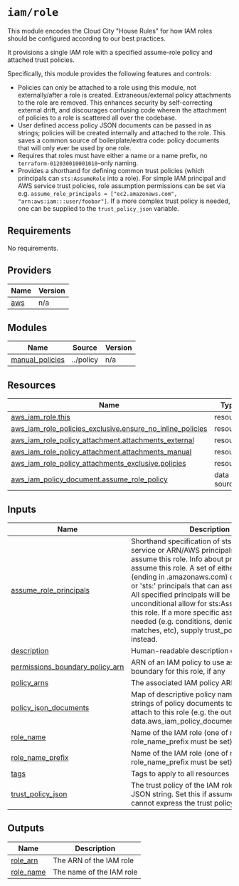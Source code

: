 # `iam/role`

This module encodes the Cloud City "House Rules" for how IAM roles should be configured according to our best practices.

It provisions a single IAM role with a specified assume-role policy and attached trust policies.

Specifically, this module provides the following features and controls:
- Policies can only be attached to a role using this module, not externally/after a role is created. Extraneous/external policy attachments to the role are removed. This enhances security by self-correcting external drift, and discourages confusing code wherein the attachment of policies to a role is scattered all over the codebase.
- User defined access policy JSON documents can be passed in as strings; policies will be created internally and attached to the role. This saves a common source of boilerplate/extra code: policy documents that will only ever be used by one role.
- Requires that roles must have either a name or a name prefix, no `terraform-012030010001010`-only naming.
- Provides a shorthand for defining common trust policies (which principals can `sts:AssumeRole` into a role). For simple IAM principal and AWS service trust policies, role assumption permissions can be set via e.g. `assume_role_principals = ["ec2.amazonaws.com", "arn:aws:iam:::user/foobar"]`. If a more complex trust policy is needed, one can be supplied to the `trust_policy_json` variable.

<!-- BEGIN_TF_DOCS -->
## Requirements

No requirements.

## Providers

| Name | Version |
|------|---------|
| <a name="provider_aws"></a> [aws](#provider\_aws) | n/a |

## Modules

| Name | Source | Version |
|------|--------|---------|
| <a name="module_manual_policies"></a> [manual\_policies](#module\_manual\_policies) | ../policy | n/a |

## Resources

| Name | Type |
|------|------|
| [aws_iam_role.this](https://registry.terraform.io/providers/hashicorp/aws/latest/docs/resources/iam_role) | resource |
| [aws_iam_role_policies_exclusive.ensure_no_inline_policies](https://registry.terraform.io/providers/hashicorp/aws/latest/docs/resources/iam_role_policies_exclusive) | resource |
| [aws_iam_role_policy_attachment.attachments_external](https://registry.terraform.io/providers/hashicorp/aws/latest/docs/resources/iam_role_policy_attachment) | resource |
| [aws_iam_role_policy_attachment.attachments_manual](https://registry.terraform.io/providers/hashicorp/aws/latest/docs/resources/iam_role_policy_attachment) | resource |
| [aws_iam_role_policy_attachments_exclusive.policies](https://registry.terraform.io/providers/hashicorp/aws/latest/docs/resources/iam_role_policy_attachments_exclusive) | resource |
| [aws_iam_policy_document.assume_role_policy](https://registry.terraform.io/providers/hashicorp/aws/latest/docs/data-sources/iam_policy_document) | data source |

## Inputs

| Name | Description | Type | Default | Required |
|------|-------------|------|---------|:--------:|
| <a name="input_assume_role_principals"></a> [assume\_role\_principals](#input\_assume\_role\_principals) | Shorthand specification of sts:AssumeRole service or ARN/AWS principals which can assume this role. Info about principals that can assume this role. A set of either service names (ending in .amazonaws.com) or ARNs of 'iam:' or 'sts:' principals that can assume this role. All specified principals will be granted unconditional allow for sts:AssumeRole into this role. If a more specific assume policy is needed (e.g. conditions, denies, string-matches, etc), supply trust\_policy\_json instead. | `set(string)` | `[]` | no |
| <a name="input_description"></a> [description](#input\_description) | Human-readable description of the IAM role | `string` | `""` | no |
| <a name="input_permissions_boundary_policy_arn"></a> [permissions\_boundary\_policy\_arn](#input\_permissions\_boundary\_policy\_arn) | ARN of an IAM policy to use as a permissions boundary for this role, if any | `string` | `null` | no |
| <a name="input_policy_arns"></a> [policy\_arns](#input\_policy\_arns) | The associated IAM policy ARNs to attach | `list(string)` | `[]` | no |
| <a name="input_policy_json_documents"></a> [policy\_json\_documents](#input\_policy\_json\_documents) | Map of descriptive policy name to JSON strings of policy documents to create and attach to this role (e.g. the output of data.aws\_iam\_policy\_document.whatever.json) | `map(string)` | `{}` | no |
| <a name="input_role_name"></a> [role\_name](#input\_role\_name) | Name of the IAM role (one of role\_name or role\_name\_prefix must be set) | `string` | `null` | no |
| <a name="input_role_name_prefix"></a> [role\_name\_prefix](#input\_role\_name\_prefix) | Name of the IAM role  (one of role\_name or role\_name\_prefix must be set) | `string` | `null` | no |
| <a name="input_tags"></a> [tags](#input\_tags) | Tags to apply to all resources | `map(string)` | `{}` | no |
| <a name="input_trust_policy_json"></a> [trust\_policy\_json](#input\_trust\_policy\_json) | The trust policy of the IAM role; must be a JSON string. Set this if assume\_role\_principals cannot express the trust policy needed. | `string` | `"{}"` | no |

## Outputs

| Name | Description |
|------|-------------|
| <a name="output_role_arn"></a> [role\_arn](#output\_role\_arn) | The ARN of the IAM role |
| <a name="output_role_name"></a> [role\_name](#output\_role\_name) | The name of the IAM role |
<!-- END_TF_DOCS -->